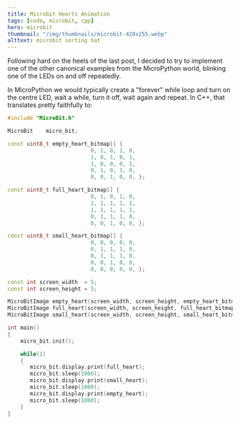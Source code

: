 ```yaml
---
title: Microbit Hearts Animation
tags: [code, microbit, cpp]
hero: microbit
thumbnail: "/img/thumbnails/microbit-420x255.webp"
alttext: microbit sorting hat
---
```


Following hard on the heels of the last post, I decided to try to implement one of the
other canonical examples from the MicroPython world, blinking one of the LEDs on and off
repeatedly.

In MicroPython we would typically create a "forever" while loop and turn on the centre LED,
wait a while, turn it off, wait again and repeat. In C++, that translates pretty faithfully to:

```cpp
#include "MicroBit.h"

MicroBit    micro_bit;

const uint8_t empty_heart_bitmap[] {
                          0, 1, 0, 1, 0,
                          1, 0, 1, 0, 1,
                          1, 0, 0, 0, 1,
                          0, 1, 0, 1, 0,
                          0, 0, 1, 0, 0, };

const uint8_t full_heart_bitmap[] {
                          0, 1, 0, 1, 0,
                          1, 1, 1, 1, 1,
                          1, 1, 1, 1, 1,
                          0, 1, 1, 1, 0,
                          0, 0, 1, 0, 0, }; 

const uint8_t small_heart_bitmap[] {
                          0, 0, 0, 0, 0,
                          0, 1, 1, 1, 0,
                          0, 1, 1, 1, 0,
                          0, 0, 1, 0, 0,
                          0, 0, 0, 0, 0, };

const int screen_width  = 5;
const int screen_height = 5;

MicroBitImage empty_heart(screen_width, screen_height, empty_heart_bitmap);
MicroBitImage full_heart(screen_width, screen_height, full_heart_bitmap);
MicroBitImage small_heart(screen_width, screen_height, small_heart_bitmap);

int main()
{
    micro_bit.init();

    while(1) 
    {
       micro_bit.display.print(full_heart); 
       micro_bit.sleep(1000);
       micro_bit.display.print(small_heart);
       micro_bit.sleep(1000);
       micro_bit.display.print(empty_heart);
       micro_bit.sleep(1000);
    }
}
```
